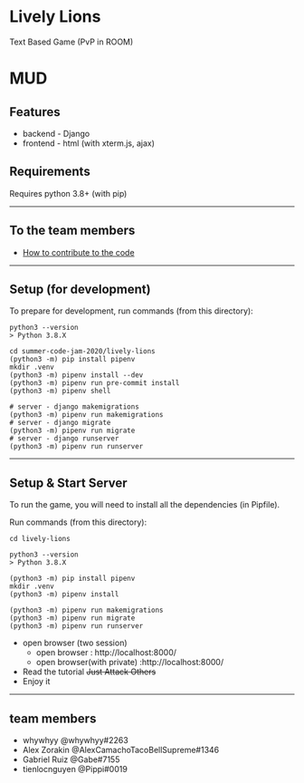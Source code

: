 # Lively Lions
 Text Based Game (PvP in ROOM)

# MUD


## Features

- backend - Django
- frontend - html (with xterm.js, ajax)

## Requirements
Requires python 3.8+ (with pip)

---
## To the team members 

- [How to contribute to the code](https://github.com/lively-lions/summer-code-jam-2020/wiki)

---

## Setup (for development)
To prepare for development, run commands (from this directory):

```
python3 --version
> Python 3.8.X

cd summer-code-jam-2020/lively-lions
(python3 -m) pip install pipenv
mkdir .venv
(python3 -m) pipenv install --dev
(python3 -m) pipenv run pre-commit install
(python3 -m) pipenv shell

# server - django makemigrations
(python3 -m) pipenv run makemigrations
# server - django migrate
(python3 -m) pipenv run migrate
# server - django runserver
(python3 -m) pipenv run runserver

```

---

## Setup & Start Server
To run the game, you will need to install all the dependencies (in Pipfile).

Run commands (from this directory):
```
cd lively-lions

python3 --version
> Python 3.8.X

(python3 -m) pip install pipenv
mkdir .venv
(python3 -m) pipenv install

(python3 -m) pipenv run makemigrations
(python3 -m) pipenv run migrate
(python3 -m) pipenv run runserver
```
- open browser (two session)
  - open browser : http://localhost:8000/
  - open browser(with private) :http://localhost:8000/
- Read the tutorial ~~Just Attack Others~~
- Enjoy it

---
## team members
- whywhyy @whywhyy#2263 
- Alex Zorakin @AlexCamachoTacoBellSupreme#1346 
- Gabriel Ruiz @Gabe#7155 
- tienlocnguyen @Pippi#0019 